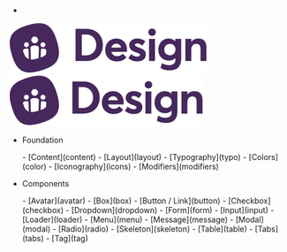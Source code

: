 - <a href="/" class="docsify-logo">
![](media/biings-ds-logo.svg ':no-zoom')
![](media/biings-ds-logo-bw.svg ':no-zoom')
</a>

- <span class="subtitle is-size-7 has-text-grey has-text-weight-medium is-uppercase">Foundation</span>
<div class="menu is-small"><ul class="menu-list">
- [Content](content)
- [Layout](layout)
- [Typography](typo)
- [Colors](color)
- [Iconography](icons)
<!-- - [Rules](rules) -->
- [Modifiers](modifiers)
</ul></div>
  
- <span class="subtitle is-size-7 has-text-grey has-text-weight-medium is-uppercase">Components</span>
<div class="menu is-small"><ul class="menu-list">
- [Avatar](avatar)
- [Box](box)
- [Button / Link](button)
- [Checkbox](checkbox)
- [Dropdown](dropdown)
- [Form](form)
- [Input](input)
- [Loader](loader)
- [Menu](menu)
- [Message](message)
- [Modal](modal)
- [Radio](radio)
- [Skeleton](skeleton)
- [Table](table)
- [Tabs](tabs)
- [Tag](tag)
</ul></div>